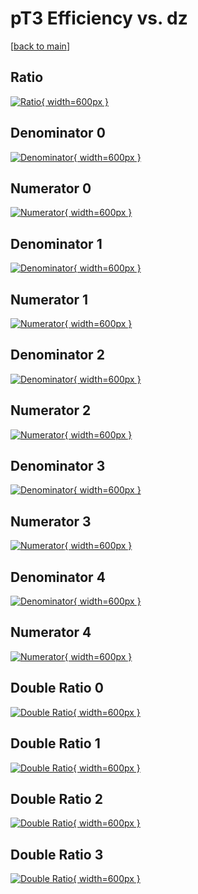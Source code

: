 # pT3 Efficiency vs. dz

[[back to main](./)]



## Ratio

[![Ratio](../mtv/var/pT3_vtr_211_0_eff_dz.png){ width=600px }](../mtv/var/pT3_vtr_211_0_eff_dz.pdf)

## Denominator 0

[![Denominator](../mtv/den/pT3_vtr_211_0_eff_dz_den0.png){ width=600px }](../mtv/den/pT3_vtr_211_0_eff_dz_den0.pdf)

## Numerator 0

[![Numerator](../mtv/num/pT3_vtr_211_0_eff_dz_num0.png){ width=600px }](../mtv/num/pT3_vtr_211_0_eff_dz_num0.pdf)

## Denominator 1

[![Denominator](../mtv/den/pT3_vtr_211_0_eff_dz_den1.png){ width=600px }](../mtv/den/pT3_vtr_211_0_eff_dz_den1.pdf)

## Numerator 1

[![Numerator](../mtv/num/pT3_vtr_211_0_eff_dz_num1.png){ width=600px }](../mtv/num/pT3_vtr_211_0_eff_dz_num1.pdf)

## Denominator 2

[![Denominator](../mtv/den/pT3_vtr_211_0_eff_dz_den2.png){ width=600px }](../mtv/den/pT3_vtr_211_0_eff_dz_den2.pdf)

## Numerator 2

[![Numerator](../mtv/num/pT3_vtr_211_0_eff_dz_num2.png){ width=600px }](../mtv/num/pT3_vtr_211_0_eff_dz_num2.pdf)

## Denominator 3

[![Denominator](../mtv/den/pT3_vtr_211_0_eff_dz_den3.png){ width=600px }](../mtv/den/pT3_vtr_211_0_eff_dz_den3.pdf)

## Numerator 3

[![Numerator](../mtv/num/pT3_vtr_211_0_eff_dz_num3.png){ width=600px }](../mtv/num/pT3_vtr_211_0_eff_dz_num3.pdf)

## Denominator 4

[![Denominator](../mtv/den/pT3_vtr_211_0_eff_dz_den4.png){ width=600px }](../mtv/den/pT3_vtr_211_0_eff_dz_den4.pdf)

## Numerator 4

[![Numerator](../mtv/num/pT3_vtr_211_0_eff_dz_num4.png){ width=600px }](../mtv/num/pT3_vtr_211_0_eff_dz_num4.pdf)

## Double Ratio 0

[![Double Ratio](../mtv/ratio/pT3_vtr_211_0_eff_dz_ratio0.png){ width=600px }](../mtv/ratio/pT3_vtr_211_0_eff_dz_ratio0.pdf)

## Double Ratio 1

[![Double Ratio](../mtv/ratio/pT3_vtr_211_0_eff_dz_ratio1.png){ width=600px }](../mtv/ratio/pT3_vtr_211_0_eff_dz_ratio1.pdf)

## Double Ratio 2

[![Double Ratio](../mtv/ratio/pT3_vtr_211_0_eff_dz_ratio2.png){ width=600px }](../mtv/ratio/pT3_vtr_211_0_eff_dz_ratio2.pdf)

## Double Ratio 3

[![Double Ratio](../mtv/ratio/pT3_vtr_211_0_eff_dz_ratio3.png){ width=600px }](../mtv/ratio/pT3_vtr_211_0_eff_dz_ratio3.pdf)

